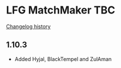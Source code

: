 # LFG MatchMaker TBC

[Changelog history](https://github.com/fs86/LFG_MatchMaker_TBC/blob/master/CHANGELOG_HISTORY.md)

## 1.10.3

- Added Hyjal, BlackTempel and ZulAman
